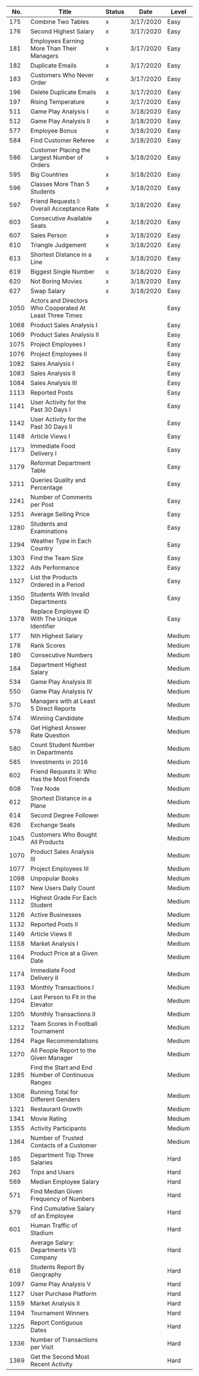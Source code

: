 | No.  | Title                                                        | Status | Date      | Level  |
|------|--------------------------------------------------------------|--------|-----------|--------|
| 175  | Combine Two Tables                                           | x      | 3/17/2020 | Easy   |
| 176  | Second Highest Salary                                        | x      | 3/17/2020 | Easy   |
| 181  | Employees Earning More Than Their Managers                   | x      | 3/17/2020 | Easy   |
| 182  | Duplicate Emails                                             | x      | 3/17/2020 | Easy   |
| 183  | Customers Who Never Order                                    | x      | 3/17/2020 | Easy   |
| 196  | Delete Duplicate Emails                                      | x      | 3/17/2020 | Easy   |
| 197  | Rising Temperature                                           | x      | 3/17/2020 | Easy   |
| 511  | Game Play Analysis I                                         | x      | 3/18/2020 | Easy   |
| 512  | Game Play Analysis II                                        | x      | 3/18/2020 | Easy   |
| 577  | Employee Bonus                                               | x      | 3/18/2020 | Easy   |
| 584  | Find Customer Referee                                        | x      | 3/18/2020 | Easy   |
| 586  | Customer Placing the Largest Number of Orders                | x      | 3/18/2020 | Easy   |
| 595  | Big Countries                                                | x      | 3/18/2020 | Easy   |
| 596  | Classes More Than 5 Students                                 | x      | 3/18/2020 | Easy   |
| 597  | Friend Requests I: Overall Acceptance Rate                   | x      | 3/18/2020 | Easy   |
| 603  | Consecutive Available Seats                                  | x      | 3/18/2020 | Easy   |
| 607  | Sales Person                                                 | x      | 3/18/2020 | Easy   |
| 610  | Triangle Judgement                                           | x      | 3/18/2020 | Easy   |
| 613  | Shortest Distance in a Line                                  | x      | 3/18/2020 | Easy   |
| 619  | Biggest Single Number                                        | x      | 3/18/2020 | Easy   |
| 620  | Not Boring Movies                                            | x      | 3/18/2020 | Easy   |
| 627  | Swap Salary                                                  | x      | 3/18/2020 | Easy   |
| 1050 | Actors and Directors Who Cooperated At Least Three Times     |        |           | Easy   |
| 1068 | Product Sales Analysis I                                     |        |           | Easy   |
| 1069 | Product Sales Analysis II                                    |        |           | Easy   |
| 1075 | Project Employees I                                          |        |           | Easy   |
| 1076 | Project Employees II                                         |        |           | Easy   |
| 1082 | Sales Analysis I                                             |        |           | Easy   |
| 1083 | Sales Analysis II                                            |        |           | Easy   |
| 1084 | Sales Analysis III                                           |        |           | Easy   |
| 1113 | Reported Posts                                               |        |           | Easy   |
| 1141 | User Activity for the Past 30 Days I                         |        |           | Easy   |
| 1142 | User Activity for the Past 30 Days II                        |        |           | Easy   |
| 1148 | Article Views I                                              |        |           | Easy   |
| 1173 | Immediate Food Delivery I                                    |        |           | Easy   |
| 1179 | Reformat Department Table                                    |        |           | Easy   |
| 1211 | Queries Quality and Percentage                               |        |           | Easy   |
| 1241 | Number of Comments per Post                                  |        |           | Easy   |
| 1251 | Average Selling Price                                        |        |           | Easy   |
| 1280 | Students and Examinations                                    |        |           | Easy   |
| 1294 | Weather Type in Each Country                                 |        |           | Easy   |
| 1303 | Find the Team Size                                           |        |           | Easy   |
| 1322 | Ads Performance                                              |        |           | Easy   |
| 1327 | List the Products Ordered in a Period                        |        |           | Easy   |
| 1350 | Students With Invalid Departments                            |        |           | Easy   |
| 1378 | Replace Employee ID With The Unique Identifier               |        |           | Easy   |
| 177  | Nth Highest Salary                                           |        |           | Medium |
| 178  | Rank Scores                                                  |        |           | Medium |
| 180  | Consecutive Numbers                                          |        |           | Medium |
| 184  | Department Highest Salary                                    |        |           | Medium |
| 534  | Game Play Analysis III                                       |        |           | Medium |
| 550  | Game Play Analysis IV                                        |        |           | Medium |
| 570  | Managers with at Least 5 Direct Reports                      |        |           | Medium |
| 574  | Winning Candidate                                            |        |           | Medium |
| 578  | Get Highest Answer Rate Question                             |        |           | Medium |
| 580  | Count Student Number in Departments                          |        |           | Medium |
| 585  | Investments in 2016                                          |        |           | Medium |
| 602  | Friend Requests II: Who Has the Most Friends                 |        |           | Medium |
| 608  | Tree Node                                                    |        |           | Medium |
| 612  | Shortest Distance in a Plane                                 |        |           | Medium |
| 614  | Second Degree Follower                                       |        |           | Medium |
| 626  | Exchange Seats                                               |        |           | Medium |
| 1045 | Customers Who Bought All Products                            |        |           | Medium |
| 1070 | Product Sales Analysis III                                   |        |           | Medium |
| 1077 | Project Employees III                                        |        |           | Medium |
| 1098 | Unpopular Books                                              |        |           | Medium |
| 1107 | New Users Daily Count                                        |        |           | Medium |
| 1112 | Highest Grade For Each Student                               |        |           | Medium |
| 1126 | Active Businesses                                            |        |           | Medium |
| 1132 | Reported Posts II                                            |        |           | Medium |
| 1149 | Article Views II                                             |        |           | Medium |
| 1158 | Market Analysis I                                            |        |           | Medium |
| 1164 | Product Price at a Given Date                                |        |           | Medium |
| 1174 | Immediate Food Delivery II                                   |        |           | Medium |
| 1193 | Monthly Transactions I                                       |        |           | Medium |
| 1204 | Last Person to Fit in the Elevator                           |        |           | Medium |
| 1205 | Monthly Transactions II                                      |        |           | Medium |
| 1212 | Team Scores in Football Tournament                           |        |           | Medium |
| 1264 | Page Recommendations                                         |        |           | Medium |
| 1270 | All People Report to the Given Manager                       |        |           | Medium |
| 1285 | Find the Start and End Number of Continuous Ranges           |        |           | Medium |
| 1308 | Running Total for Different Genders                          |        |           | Medium |
| 1321 | Restaurant Growth                                            |        |           | Medium |
| 1341 | Movie Rating                                                 |        |           | Medium |
| 1355 | Activity Participants                                        |        |           | Medium |
| 1364 | Number of Trusted Contacts of a Customer                     |        |           | Medium |
| 185  | Department Top Three Salaries                                |        |           | Hard   |
| 262  | Trips and Users                                              |        |           | Hard   |
| 569  | Median Employee Salary                                       |        |           | Hard   |
| 571  | Find Median Given Frequency of Numbers                       |        |           | Hard   |
| 579  | Find Cumulative Salary of an Employee                        |        |           | Hard   |
| 601  | Human Traffic of Stadium                                     |        |           | Hard   |
| 615  | Average Salary: Departments VS Company                       |        |           | Hard   |
| 618  | Students Report By Geography                                 |        |           | Hard   |
| 1097 | Game Play Analysis V                                         |        |           | Hard   |
| 1127 | User Purchase Platform                                       |        |           | Hard   |
| 1159 | Market Analysis II                                           |        |           | Hard   |
| 1194 | Tournament Winners                                           |        |           | Hard   |
| 1225 | Report Contiguous Dates                                      |        |           | Hard   |
| 1336 | Number of Transactions per Visit                             |        |           | Hard   |
| 1369 | Get the Second Most Recent Activity                          |        |           | Hard   |
